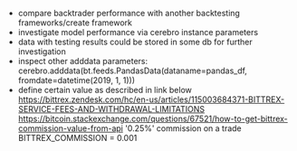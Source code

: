 - compare backtrader performance with another backtesting frameworks/create framework
- investigate model performance via cerebro instance parameters
- data with testing results could be stored in some db for further investigation
- inspect other adddata parameters: cerebro.adddata(bt.feeds.PandasData(dataname=pandas_df, fromdate=datetime(2019, 1, 1)))
- define certain value as described in link below
 https://bittrex.zendesk.com/hc/en-us/articles/115003684371-BITTREX-SERVICE-FEES-AND-WITHDRAWAL-LIMITATIONS
 https://bitcoin.stackexchange.com/questions/67521/how-to-get-bittrex-commission-value-from-api
 '0.25%' commission on a trade
 BITTREX_COMMISSION = 0.001
